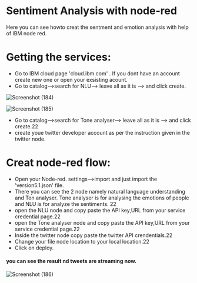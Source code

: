 # Sentiment Analysis with node-red
Here you can see howto creat the sentment and emotion analysis with help of IBM node red.
# Getting the services:
- Go to IBM cloud page 'cloud.ibm.com' . If you dont have an account create new one or open your exsisting acount.
- Go to catalog-->search for NLU--> leave all as it is --> and click create.

![Screenshot (184)](https://user-images.githubusercontent.com/51699297/87297063-6fe59480-c525-11ea-8892-907d8a9acfbf.png)

![Screenshot (185)](https://user-images.githubusercontent.com/51699297/87297085-770ca280-c525-11ea-8cde-9402f55f9191.png)

- Go to catalog-->search for Tone analyser--> leave all as it is --> and click create.22
- create youe twitter developer account as per the instruction given in the twitter  node.

# Creat node-red flow:
- Open your Node-red. settings-->import and just import the 'version5.1.json' file.
- There you can see the 2 node namely natural language understanding and Ton analyser. Tone analyser is for analysing the emotions of people and NLU is for analyze the sentiments.
22
- open the NLU node and copy paste the API key,URL from your service credential page.22
- open the Tone analyser node and copy paste the API key,URL from your service credential page.22
- Inside the twitter node copy paste the twitter API crendentials.22
- Change your file node location to your local location.22
- Click on deploy.
#### you can see the result nd tweets are streaming now.

![Screenshot (186)](https://user-images.githubusercontent.com/51699297/87297089-796efc80-c525-11ea-9e8e-89647133c056.png)
